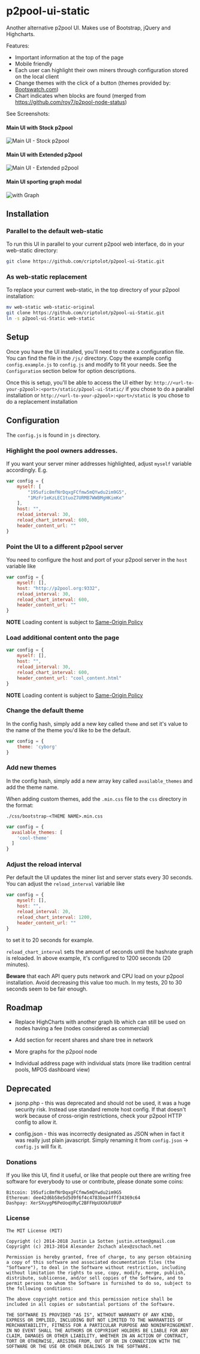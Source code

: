 p2pool-ui-static
==================

Another alternative p2pool UI.
Makes use of Bootstrap, jQuery and Highcharts.

Features:
- Important information at the top of the page
- Mobile friendly
- Each user can highlight their own miners through configuration stored on the local client
- Change themes with the click of a button (themes provided by: [Bootswatch.com](http://bootswatch.com))
- Chart indicates when blocks are found (merged from https://github.com/roy7/p2pool-node-status)

See Screenshots:

#### Main UI with Stock p2pool
![Main UI - Stock p2pool](/img/screenshot_stock_p2pool.png?raw=true "Main UI - Stock p2pool")

#### Main UI with Extended p2pool
![Main UI - Extended p2pool](/img/screenshot_extended_p2pool.png?raw=true "Main UI - Extended p2pool")

#### Main UI sporting graph modal
![with Graph](/img/screenshot-graph.png?raw=true "with Graph")

## Installation

### Parallel to the default web-static

To run this UI in parallel to your current p2pool web interface, do in your web-static directory:

``` Bash
git clone https://github.com/criptolot/p2pool-ui-Static.git
```

### As web-static replacement

To replace your current web-static, in the top directory of your p2pool installation:

``` Bash
mv web-static web-static-original
git clone https://github.com/criptolot/p2pool-ui-Static.git
ln -s p2pool-ui-Static web-static
```

## Setup

Once you have the UI installed, you'll need to create a configuration file.
You can find the file in the `/js/` directory.
Copy the example config `config.example.js` to `config.js` and modify to fit your needs.
See the `Configuration` section below for option descriptions.

Once this is setup, you'll be able to access the UI either by:
`http://<url-to-your-p2pool>:<port>/static/p2pool-ui-Static/` if you chose to do a parallel installation
or
`http://<url-to-your-p2pool>:<port>/static` is you chose to do a replacement installation

## Configuration

The `config.js` is found in `js` directory.

### Highlight the pool owners addresses.

If you want your server miner addresses highlighted, adjust `myself` variable accordingly. E.g.

``` JavaScript
var config = {
    myself: [
        "195ufic8mfNrDqxgFCfmw5mQYwdu2im9G5",
        "1MzFr1eKzLEC1tuoZ7URMB7WWBMgHKimKe"
    ],
    host: "",
    reload_interval: 30,
    reload_chart_interval: 600,
    header_content_url: ""
}
```

### Point the UI to a different p2pool server

You need to configure the host and port of your p2pool server in the `host` variable like

``` JavaScript
var config = {
    myself: [],
    host: "http://p2pool.org:9332",
    reload_interval: 30,
    reload_chart_interval: 600,
    header_content_url: ""
}
```

**NOTE** Loading content is subject to [Same-Origin Policy](http://en.wikipedia.org/wiki/Same_origin_policy)

### Load additional content onto the page

``` JavaScript
var config = {
    myself: [],
    host: "",
    reload_interval: 30,
    reload_chart_interval: 600,
    header_content_url: "cool_content.html"
}
```

**NOTE** Loading content is subject to [Same-Origin Policy](http://en.wikipedia.org/wiki/Same_origin_policy)

### Change the default theme
In the config hash, simply add a new key called `theme` and set it's value to the name of the theme you'd like to
be the default.

``` JavaScript
var config = {
    theme: 'cyborg'
}
```

### Add new themes
In the config hash, simply add a new array key called `available_themes` and add the theme name.

When adding custom themes, add the `.min.css` file to the `css` directory in the format:

```
./css/bootstrap-<THEME NAME>.min.css
```

```javascript
var config = {
  available_themes: [
    'cool-theme'
  ]
}
```

### Adjust the reload interval

Per default the UI updates the miner list and server stats every 30 seconds.  You can adjust the `reload_interval` variable like

``` JavaScript
var config = {
    myself: [],
    host: "",
    reload_interval: 20,
    reload_chart_interval: 1200,
    header_content_url: ""
}
```

to set it to 20 seconds for example.

`reload_chart_interval` sets the amount of seconds until the hashrate graph is reloaded.  In above example, it's configured to 1200 seconds (20 minutes).

**Beware** that each API query puts network and CPU load on your p2pool installation.  Avoid decreasing this value too much.  In my tests, 20 to 30 seconds seem to be fair enough.

## Roadmap

- Replace HighCharts with another graph lib which can still be used on nodes having a fee (nodes considered as commercial)

- Add section for recent shares and share tree in network

- More graphs for the p2pool node

- Individual address page with individual stats (more like tradition central pools, MPOS dashboard view)

## Deprecated
- jsonp.php - this was deprecated and should not be used, it was a huge security risk. Instead use standard remote host config. If that doesn't work because of cross-origin restrictions, check your p2pool HTTP config to allow it.

- config.json - this was incorrectly designated as JSON when in fact it was really just plain javascript. Simply renaming it from `config.json` -> `config.js` will fix it.

### Donations

If you like this UI, find it useful, or like that people out there are writing free software for everybody to use or contribute, please donate some coins:

```
Bitcoin: 195ufic8mfNrDqxgFCfmw5mQYwdu2im9G5
Ethereum: dee42d6b58e5d5d9f6f4c4783bea4fff34369c64
Dashpay: XerSXuygP6PeUoqVRyC2BFFHpUXXkFU8UP
```

### License

```
The MIT License (MIT)

Copyright (c) 2014-2018 Justin La Sotten justin.otten@gmail.com
Copyright (c) 2013-2014 Alexander Zschach alex@zschach.net

Permission is hereby granted, free of charge, to any person obtaining a copy of this software and associated documentation files (the "Software"), to deal in the Software without restriction, including without limitation the rights to use, copy, modify, merge, publish, distribute, sublicense, and/or sell copies of the Software, and to permit persons to whom the Software is furnished to do so, subject to the following conditions:

The above copyright notice and this permission notice shall be included in all copies or substantial portions of the Software.

THE SOFTWARE IS PROVIDED "AS IS", WITHOUT WARRANTY OF ANY KIND, EXPRESS OR IMPLIED, INCLUDING BUT NOT LIMITED TO THE WARRANTIES OF MERCHANTABILITY, FITNESS FOR A PARTICULAR PURPOSE AND NONINFRINGEMENT. IN NO EVENT SHALL THE AUTHORS OR COPYRIGHT HOLDERS BE LIABLE FOR ANY CLAIM, DAMAGES OR OTHER LIABILITY, WHETHER IN AN ACTION OF CONTRACT, TORT OR OTHERWISE, ARISING FROM, OUT OF OR IN CONNECTION WITH THE SOFTWARE OR THE USE OR OTHER DEALINGS IN THE SOFTWARE.
```
